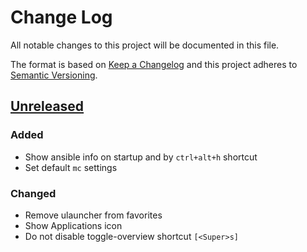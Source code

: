# Change Log
All notable changes to this project will be documented in this file.

The format is based on [Keep a Changelog](http://keepachangelog.com/)
and this project adheres to [Semantic Versioning](http://semver.org/).

## [Unreleased]
### Added
 - Show ansible info on startup and by `ctrl+alt+h` shortcut
 - Set default `mc` settings

### Changed
 - Remove ulauncher from favorites
 - Show Applications icon
 - Do not disable toggle-overview shortcut `[<Super>s]`


[Unreleased]: https://github.com/InternetGuru/ansible/compare/master...dev

